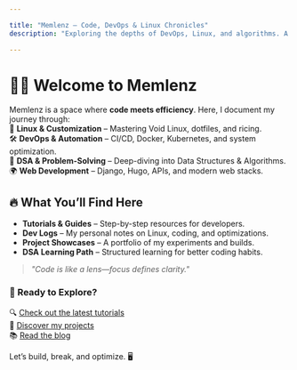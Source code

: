 ```yaml
---

title: "Memlenz – Code, DevOps & Linux Chronicles"  
description: "Exploring the depths of DevOps, Linux, and algorithms. A developer's journal of problem-solving and innovation."  

---
```


# 👨‍💻 Welcome to Memlenz  

Memlenz is a space where **code meets efficiency**. Here, I document my journey through:  
🚀 **Linux & Customization** – Mastering Void Linux, dotfiles, and ricing.  
🛠️ **DevOps & Automation** – CI/CD, Docker, Kubernetes, and system optimization.  
🧠 **DSA & Problem-Solving** – Deep-diving into Data Structures & Algorithms.  
🌍 **Web Development** – Django, Hugo, APIs, and modern web stacks.  

## 🔥 What You’ll Find Here  
- **Tutorials & Guides** – Step-by-step resources for developers.  
- **Dev Logs** – My personal notes on Linux, coding, and optimizations.  
- **Project Showcases** – A portfolio of my experiments and builds.  
- **DSA Learning Path** – Structured learning for better coding habits.  

> _"Code is like a lens—focus defines clarity."_  

### **🚀 Ready to Explore?**  
🔍 [Check out the latest tutorials](./tutorials/)  
💾 [Discover my projects](./portfolio/)  
📚 [Read the blog](./blog/)  

Let’s build, break, and optimize. 🖥️  